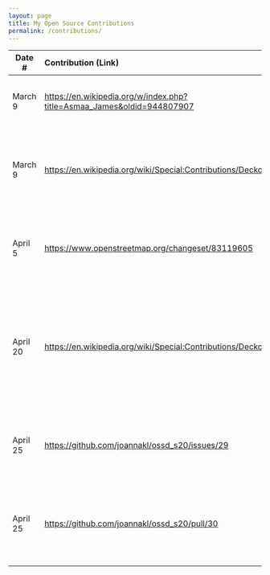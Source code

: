 ```yaml
---
layout: page
title: My Open Source Contributions
permalink: /contributions/
---
```


<!--
Type of the contribution should be "Wikipedia edit", "OpenStreet Map feature", "Documentation", "Course website", "Blog",
"Browse Add-on", etc.

The description should include a brief summary of what you did.

Replace the first row with your own contribution.

-->





| Date #       | Contribution (Link)  | Type  | Description |
|---|:---|:---|:---|
| March 9   | https://en.wikipedia.org/w/index.php?title=Asmaa_James&oldid=944807907   | Wikipedia edit    |   I added a few links and fixed small grammar mistakes    |
| March 9   | https://en.wikipedia.org/wiki/Special:Contributions/Deckofcarse  |  Wikipedia edit  |   I fixed a few typographical errors, spaces between brackets, misspellings, etc.  |
| April 5   |https://www.openstreetmap.org/changeset/83119605   | OpenStreetMap Edits  | Added some info on local restaurants, and replaced an outdated place with a new one.  |
| April 20   | https://en.wikipedia.org/wiki/Special:Contributions/Deckofcarse  |  Wikipedia edits  |   Added multiple internal links to a couple pages, posted a talk article, and added a nice template/label thing to an incomplete page.  |
| April 25 | https://github.com/joannakl/ossd_s20/issues/29 | Issue | Created an issue on the class website regarding a small typo in a class description. |
| April 25 | https://github.com/joannakl/ossd_s20/pull/30 | Pull request | Created a pull request on the class website to fix a few typos in a class description file. |
